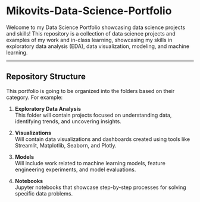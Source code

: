 # Mikovits-Data-Science-Portfolio
Welcome to my Data Science Portfolio showcasing data science projects and skills! This repository is a collection of data science projects and examples of my work and in-class learning, showcasing my skills in exploratory data analysis (EDA), data visualization, modeling, and machine learning.

---

## Repository Structure

This portfolio is going to be organized into the folders based on their category. For example:

1. **Exploratory Data Analysis**  
   This folder will contain projects focused on understanding data, identifying trends, and uncovering insights.

2. **Visualizations**  
   Will contain data visualizations and dashboards created using tools like Streamlit, Matplotlib, Seaborn, and Plotly.

3. **Models**  
   Will include work related to machine learning models, feature engineering experiments, and model evaluations.

4. **Notebooks**  
   Jupyter notebooks that showcase step-by-step processes for solving specific data problems.
